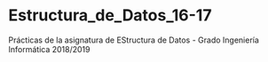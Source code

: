 # Estructura_de_Datos_16-17
Prácticas de la asignatura de EStructura de Datos - Grado Ingeniería Informática 2018/2019
